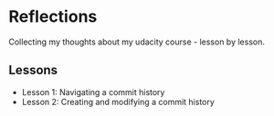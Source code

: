 # Reflections
Collecting my thoughts about my udacity course - lesson by lesson.

## Lessons

* Lesson 1: Navigating a commit history
* Lesson 2: Creating and modifying a commit history
